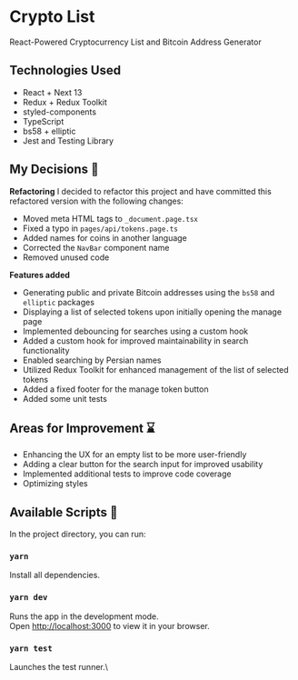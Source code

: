 # Crypto List

React-Powered Cryptocurrency List and Bitcoin Address Generator

## Technologies Used

- React + Next 13
- Redux + Redux Toolkit
- styled-components
- TypeScript
- bs58 + elliptic
- Jest and Testing Library

## My Decisions :pencil:️

**Refactoring**
I decided to refactor this project and have committed this refactored version with the following changes:

- Moved meta HTML tags to `_document.page.tsx`
- Fixed a typo in `pages/api/tokens.page.ts`
- Added names for coins in another language
- Corrected the `NavBar` component name
- Removed unused code

**Features added**

- Generating public and private Bitcoin addresses using the `bs58` and `elliptic` packages
- Displaying a list of selected tokens upon initially opening the manage page
- Implemented debouncing for searches using a custom hook
- Added a custom hook for improved maintainability in search functionality
- Enabled searching by Persian names
- Utilized Redux Toolkit for enhanced management of the list of selected tokens
- Added a fixed footer for the manage token button
- Added some unit tests

## Areas for Improvement :hourglass:

- Enhancing the UX for an empty list to be more user-friendly
- Adding a clear button for the search input for improved usability
- Implemented additional tests to improve code coverage
- Optimizing styles

## Available Scripts :rocket:

In the project directory, you can run:

### `yarn`

Install all dependencies.

### `yarn dev`

Runs the app in the development mode.\
Open [http://localhost:3000](http://localhost:3000) to view it in your browser.

### `yarn test`

Launches the test runner.\


